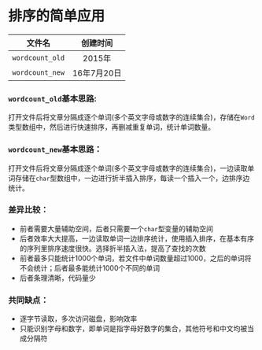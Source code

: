 排序的简单应用
==========

|文件名|创建时间|
|:------:|:----:
|`wordcount_old`|2015年
|`wordcount_new`|16年7月20日

### `wordcount_old`基本思路:
打开文件后将文章分隔成逐个单词(多个英文字母或数字的连续集合)，存储在`Word`类型数组中，然后进行快速排序，再删减重复单词，统计单词数量。

### `wordcount_new`基本思路：
打开文件后将文章分隔成逐个单词(多个英文字母或数字的连续集合)，一边读取单词存储在`char`型数组中，一边进行折半插入排序，每读一个插入一个，边排序边统计。

### 差异比较：
* 前者需要大量辅助空间，后者只需要一个`char`型变量的辅助空间
* 后者效率大大提高，一边读取单词一边排序统计，使用插入排序，在基本有序的序列里排序速度很快。选择折半插入法，提高了查找的次数
* 前者最多只能统计1000个单词，若文件中单词数量超过1000，之后的单词将不会统计；后者最多能统计1000个不同的单词
* 后者条理清晰，代码量少

### 共同缺点：
* 逐字节读取，多次访问磁盘，影响效率
* 只能识别字母和数字，即单词是指字母好数字的集合，其他符号和中文均被当成分隔符
